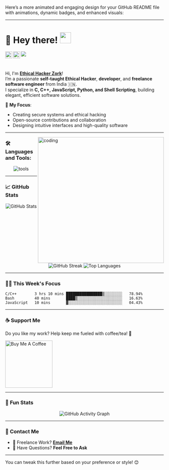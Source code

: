 Here’s a more animated and engaging design for your GitHub README file with animations, dynamic badges, and enhanced visuals:

---

# 👋 Hey there! <img src="https://media.giphy.com/media/hvRJCLFzcasrR4ia7z/giphy.gif" width="35px">

<a href="https://www.instagram.com/sincryptzork/">
  <img align="left" alt="Zork's Instagram" width="22px" src="https://raw.githubusercontent.com/hussainweb/hussainweb/main/icons/instagram.png" />
</a>
<a href="mailto:sinzork@mail2tor.com">
  <img align="left" alt="Zork's Email" width="22px" src="https://cdn-icons-png.flaticon.com/512/732/732200.png" />
</a>

![](https://visitor-badge.glitch.me/badge?page_id=mygithhub.mygithhub)

<br />

Hi, I'm **[Ethical Hacker Zork](https://www.youtube.com/channel/UC45C7EGQrkA1plv00m51h7g)**!  
I’m a passionate **self-taught Ethical Hacker**, **developer**, and **freelance software engineer** from India 🇮🇳.  
I specialize in **C, C++, JavaScript, Python, and Shell Scripting**, building elegant, efficient software solutions.

🎯 **My Focus**:  
- Creating secure systems and ethical hacking  
- Open-source contributions and collaboration  
- Designing intuitive interfaces and high-quality software  

---

<img align="right" src="https://raw.githubusercontent.com/saadeghi/saadeghi/main/dino.gif" alt="coding" width="400px"/>

### 🛠️ **Languages and Tools**:

<p align="center">
  <img src="https://skillicons.dev/icons?i=js,vue,react,graphql,python,cpp,bash,mysql,firebase,git,linux" alt="tools" />
</p>

---

### 📈 **GitHub Stats**  
<p align="center">
  <img src="https://github-readme-stats.vercel.app/api?username=mygithhub&show_icons=true&theme=radical" alt="GitHub Stats" />
  <img src="https://github-readme-streak-stats.herokuapp.com/?user=mygithhub&theme=radical" alt="GitHub Streak" />
  <img src="https://github-readme-stats.vercel.app/api/top-langs/?username=mygithhub&layout=compact&theme=radical" alt="Top Languages" />
</p>

---

### 🧑‍💻 **This Week's Focus**  
<!--START_SECTION:waka-->
```text
C/C++        3 hrs 10 mins ████████████████▒░░░░░░░░   78.94%
Bash         40 mins       ████▒░░░░░░░░░░░░░░░░░░░░   16.63%
JavaScript   10 mins       ▓░░░░░░░░░░░░░░░░░░░░░░░░   04.43%
```
<!--END_SECTION:waka-->

---

### ☕ **Support Me**  
Do you like my work? Help keep me fueled with coffee/tea! 🥰  

<a href="https://www.buymeacoffee.com/samay" target="_blank">
  <img src="https://cdn.buymeacoffee.com/buttons/v2/default-yellow.png" width="150" alt="Buy Me A Coffee" />
</a>

---

### 🌟 **Fun Stats**  
<p align="center">
  <img src="https://activity-graph.herokuapp.com/graph?username=mygithhub&theme=redical" alt="GitHub Activity Graph" />
</p>

---

### 🚀 **Contact Me**  
- 💼 Freelance Work? **[Email Me](mailto:sinzork@mail2tor.com)**  
- 💬 Have Questions? **Feel Free to Ask**  

---

You can tweak this further based on your preference or style! 😊
